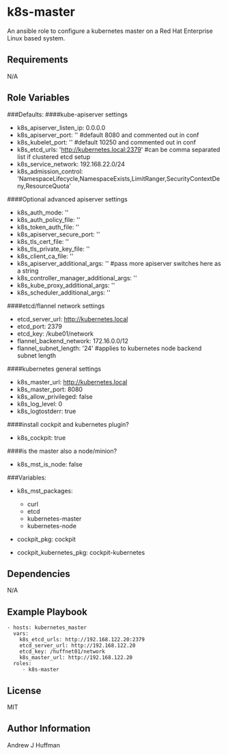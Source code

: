 k8s-master
=========

An ansible role to configure a kubernetes master on a Red Hat Enterprise Linux based system.

Requirements
------------

N/A

Role Variables
--------------

###Defaults:
####kube-apiserver settings
* k8s_apiserver_listen_ip: 0.0.0.0
* k8s_apiserver_port: ''                   #default 8080 and commented out in conf
* k8s_kubelet_port: ''                     #default 10250 and commented out in conf
* k8s_etcd_urls: 'http://kubernetes.local:2379' #can be comma separated list if clustered etcd setup
* k8s_service_network: 192.168.22.0/24
* k8s_admission_control: 'NamespaceLifecycle,NamespaceExists,LimitRanger,SecurityContextDeny,ResourceQuota'

####Optional advanced apiserver settings
* k8s_auth_mode: ''
* k8s_auth_policy_file: ''
* k8s_token_auth_file: ''
* k8s_apiserver_secure_port: ''
* k8s_tls_cert_file: ''
* k8s_tls_private_key_file: ''
* k8s_client_ca_file: ''
* k8s_apiserver_additional_args: ''        #pass more apiserver switches here as a string
* k8s_controller_manager_additional_args: ''
* k8s_kube_proxy_additional_args: ''
* k8s_scheduler_additional_args: ''

####etcd/flannel network settings
* etcd_server_url: http://kubernetes.local
* etcd_port: 2379
* etcd_key: /kube01/network
* flannel_backend_network: 172.16.0.0/12
* flannel_subnet_length: '24' #applies to kubernetes node backend subnet length

####kubernetes general settings
* k8s_master_url: http://kubernetes.local
* k8s_master_port: 8080
* k8s_allow_privileged: false
* k8s_log_level: 0
* k8s_logtostderr: true

####install cockpit and kubernetes plugin?
* k8s_cockpit: true

####is the master also a node/minion?
* k8s_mst_is_node: false

###Variables:
* k8s_mst_packages:
   - curl
   - etcd
   - kubernetes-master
   - kubernetes-node

* cockpit_pkg: cockpit
* cockpit_kubernetes_pkg: cockpit-kubernetes


Dependencies
------------

N/A

Example Playbook
----------------

    - hosts: kubernetes_master
      vars:
        k8s_etcd_urls: http://192.168.122.20:2379
        etcd_server_url: http://192.168.122.20
        etcd_key: /huffnet01/network
        k8s_master_url: http://192.168.122.20
      roles:
         - k8s-master

License
-------

MIT

Author Information
------------------

Andrew J Huffman
